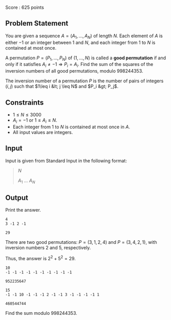 Score : $625$ points

## Problem Statement

You are given a sequence $A = (A_1,\ldots,A_N)$ of length $N$. Each element of $A$ is either $-1$ or an integer between $1$ and $N$, and each integer from $1$ to $N$ is contained at most once.

A permutation $P=(P_1,\ldots,P_N)$ of $(1,\ldots,N)$ is called a **good permutation** if and only if it satisfies $A_i \neq -1 \Rightarrow P_i = A_i$. Find the sum of the squares of the inversion numbers of all good permutations, modulo $998244353$.

The inversion number of a permutation $P$ is the number of pairs of integers $(i,j)$ such that $1\leq i &lt; j \leq N$ and $P_i &gt; P_j$.

## Constraints

- $1\leq N\leq 3000$
- $A_i = -1$ or $1\leq A_i \leq N$.
- Each integer from $1$ to $N$ is contained at most once in $A$.
- All input values are integers.

## Input

Input is given from Standard Input in the following format:

> $N$ 
> 
> $A_1$ $\ldots$ $A_N$

## Output

Print the answer.

```input1
4
3 -1 2 -1
```

```output1
29
```

There are two good permutations: $P=(3,1,2,4)$ and $P=(3,4,2,1)$, with inversion numbers $2$ and $5$, respectively.

Thus, the answer is $2^2 + 5^2 = 29$.

```input2
10
-1 -1 -1 -1 -1 -1 -1 -1 -1 -1
```

```output2
952235647
```

```input3
15
-1 -1 10 -1 -1 -1 2 -1 -1 3 -1 -1 -1 -1 1
```

```output3
460544744
```

Find the sum modulo $998244353$.